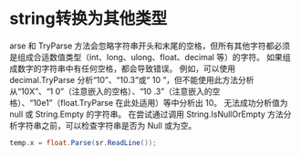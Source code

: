 # string转换为其他类型

arse 和 TryParse 方法会忽略字符串开头和末尾的空格，但所有其他字符都必须是组成合适数值类型（int、long、ulong、float、decimal 等）的字符。 如果组成数字的字符串中有任何空格，都会导致错误。 例如，可以使用 decimal.TryParse 分析“10”、“10.3”或“ 10 ”，但不能使用此方法分析从“10X”、“1 0”（注意嵌入的空格）、“10 .3”（注意嵌入的空格）、“10e1”（float.TryParse 在此处适用）等中分析出 10。 无法成功分析值为 null 或 String.Empty 的字符串。 在尝试通过调用 String.IsNullOrEmpty 方法分析字符串之前，可以检查字符串是否为 Null 或为空。

```c#
temp.x = float.Parse(sr.ReadLine());
```
